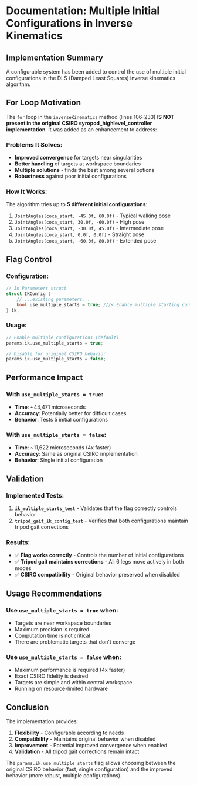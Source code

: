 # Documentation: Multiple Initial Configurations in Inverse Kinematics

## Implementation Summary

A configurable system has been added to control the use of multiple initial configurations in the DLS (Damped Least Squares) inverse kinematics algorithm.

## For Loop Motivation

The `for` loop in the `inverseKinematics` method (lines 106-233) **IS NOT present in the original CSIRO syropod_highlevel_controller implementation**. It was added as an enhancement to address:

### Problems It Solves:

-   **Improved convergence** for targets near singularities
-   **Better handling** of targets at workspace boundaries
-   **Multiple solutions** - finds the best among several options
-   **Robustness** against poor initial configurations

### How It Works:

The algorithm tries up to **5 different initial configurations**:

1. `JointAngles(coxa_start, -45.0f, 60.0f)` - Typical walking pose
2. `JointAngles(coxa_start, 30.0f, -60.0f)` - High pose
3. `JointAngles(coxa_start, -30.0f, 45.0f)` - Intermediate pose
4. `JointAngles(coxa_start, 0.0f, 0.0f)` - Straight pose
5. `JointAngles(coxa_start, -60.0f, 80.0f)` - Extended pose

## Flag Control

### Configuration:

```cpp
// In Parameters struct
struct IKConfig {
    // ...existing parameters...
    bool use_multiple_starts = true; ///< Enable multiple starting configurations
} ik;
```

### Usage:

```cpp
// Enable multiple configurations (default)
params.ik.use_multiple_starts = true;

// Disable for original CSIRO behavior
params.ik.use_multiple_starts = false;
```

## Performance Impact

### With `use_multiple_starts = true`:

-   **Time**: ~44,471 microseconds
-   **Accuracy**: Potentially better for difficult cases
-   **Behavior**: Tests 5 initial configurations

### With `use_multiple_starts = false`:

-   **Time**: ~11,622 microseconds (4x faster)
-   **Accuracy**: Same as original CSIRO implementation
-   **Behavior**: Single initial configuration

## Validation

### Implemented Tests:

1. **`ik_multiple_starts_test`** - Validates that the flag correctly controls behavior
2. **`tripod_gait_ik_config_test`** - Verifies that both configurations maintain tripod gait corrections

### Results:

-   ✅ **Flag works correctly** - Controls the number of initial configurations
-   ✅ **Tripod gait maintains corrections** - All 6 legs move actively in both modes
-   ✅ **CSIRO compatibility** - Original behavior preserved when disabled

## Usage Recommendations

### Use `use_multiple_starts = true` when:

-   Targets are near workspace boundaries
-   Maximum precision is required
-   Computation time is not critical
-   There are problematic targets that don't converge

### Use `use_multiple_starts = false` when:

-   Maximum performance is required (4x faster)
-   Exact CSIRO fidelity is desired
-   Targets are simple and within central workspace
-   Running on resource-limited hardware

## Conclusion

The implementation provides:

1. **Flexibility** - Configurable according to needs
2. **Compatibility** - Maintains original behavior when disabled
3. **Improvement** - Potential improved convergence when enabled
4. **Validation** - All tripod gait corrections remain intact

The `params.ik.use_multiple_starts` flag allows choosing between the original CSIRO behavior (fast, single configuration) and the improved behavior (more robust, multiple configurations).
